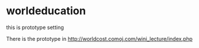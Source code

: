 worldeducation
==============

this is prototype setting

There is the prototype in http://worldcost.comoj.com/wini_lecture/index.php 
